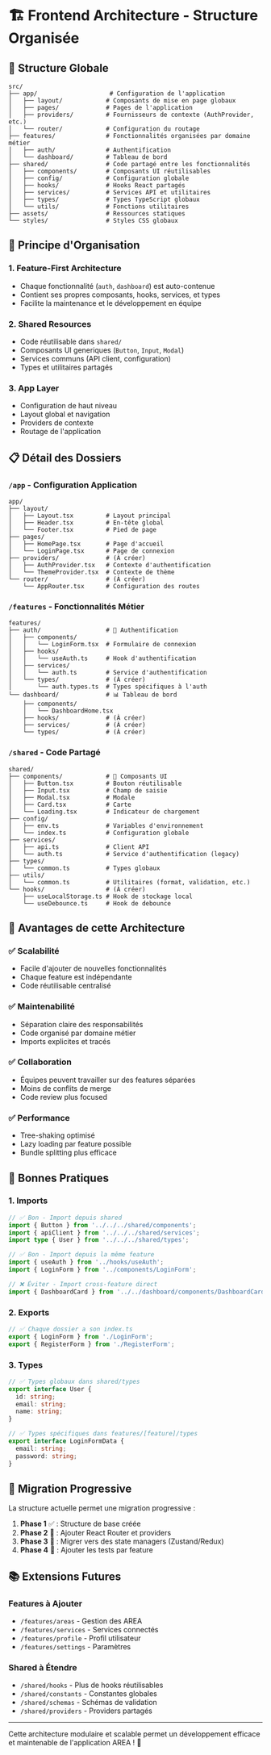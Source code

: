 # 🏗️ Frontend Architecture - Structure Organisée

## 📁 Structure Globale

```
src/
├── app/                    # Configuration de l'application
│   ├── layout/            # Composants de mise en page globaux
│   ├── pages/             # Pages de l'application
│   ├── providers/         # Fournisseurs de contexte (AuthProvider, etc.)
│   └── router/            # Configuration du routage
├── features/              # Fonctionnalités organisées par domaine métier
│   ├── auth/              # Authentification
│   └── dashboard/         # Tableau de bord
├── shared/                # Code partagé entre les fonctionnalités
│   ├── components/        # Composants UI réutilisables
│   ├── config/            # Configuration globale
│   ├── hooks/             # Hooks React partagés
│   ├── services/          # Services API et utilitaires
│   ├── types/             # Types TypeScript globaux
│   └── utils/             # Fonctions utilitaires
├── assets/                # Ressources statiques
└── styles/                # Styles CSS globaux
```

## 🎯 Principe d'Organisation

### 1. **Feature-First Architecture**
- Chaque fonctionnalité (`auth`, `dashboard`) est auto-contenue
- Contient ses propres composants, hooks, services, et types
- Facilite la maintenance et le développement en équipe

### 2. **Shared Resources**
- Code réutilisable dans `shared/`
- Composants UI generiques (`Button`, `Input`, `Modal`)
- Services communs (API client, configuration)
- Types et utilitaires partagés

### 3. **App Layer**
- Configuration de haut niveau
- Layout global et navigation
- Providers de contexte
- Routage de l'application

## 📋 Détail des Dossiers

### `/app` - Configuration Application
```
app/
├── layout/
│   ├── Layout.tsx         # Layout principal
│   ├── Header.tsx         # En-tête global
│   └── Footer.tsx         # Pied de page
├── pages/
│   ├── HomePage.tsx       # Page d'accueil
│   └── LoginPage.tsx      # Page de connexion
├── providers/             # (À créer)
│   ├── AuthProvider.tsx   # Contexte d'authentification
│   └── ThemeProvider.tsx  # Contexte de thème
└── router/                # (À créer)
    └── AppRouter.tsx      # Configuration des routes
```

### `/features` - Fonctionnalités Métier
```
features/
├── auth/                  # 🔐 Authentification
│   ├── components/
│   │   └── LoginForm.tsx  # Formulaire de connexion
│   ├── hooks/
│   │   └── useAuth.ts     # Hook d'authentification
│   ├── services/
│   │   └── auth.ts        # Service d'authentification
│   └── types/             # (À créer)
│       └── auth.types.ts  # Types spécifiques à l'auth
└── dashboard/             # 📊 Tableau de bord
    ├── components/
    │   └── DashboardHome.tsx
    ├── hooks/             # (À créer)
    ├── services/          # (À créer)
    └── types/             # (À créer)
```

### `/shared` - Code Partagé
```
shared/
├── components/            # 🧩 Composants UI
│   ├── Button.tsx         # Bouton réutilisable
│   ├── Input.tsx          # Champ de saisie
│   ├── Modal.tsx          # Modale
│   ├── Card.tsx           # Carte
│   └── Loading.tsx        # Indicateur de chargement
├── config/
│   ├── env.ts             # Variables d'environnement
│   └── index.ts           # Configuration globale
├── services/
│   ├── api.ts             # Client API
│   └── auth.ts            # Service d'authentification (legacy)
├── types/
│   └── common.ts          # Types globaux
├── utils/
│   └── common.ts          # Utilitaires (format, validation, etc.)
└── hooks/                 # (À créer)
    ├── useLocalStorage.ts # Hook de stockage local
    └── useDebounce.ts     # Hook de debounce
```

## 🚀 Avantages de cette Architecture

### ✅ **Scalabilité**
- Facile d'ajouter de nouvelles fonctionnalités
- Chaque feature est indépendante
- Code réutilisable centralisé

### ✅ **Maintenabilité**
- Séparation claire des responsabilités
- Code organisé par domaine métier
- Imports explicites et tracés

### ✅ **Collaboration**
- Équipes peuvent travailler sur des features séparées
- Moins de conflits de merge
- Code review plus focused

### ✅ **Performance**
- Tree-shaking optimisé
- Lazy loading par feature possible
- Bundle splitting plus efficace

## 📝 Bonnes Pratiques

### 1. **Imports**
```typescript
// ✅ Bon - Import depuis shared
import { Button } from '../../../shared/components';
import { apiClient } from '../../../shared/services';
import type { User } from '../../../shared/types';

// ✅ Bon - Import depuis la même feature
import { useAuth } from '../hooks/useAuth';
import { LoginForm } from '../components/LoginForm';

// ❌ Éviter - Import cross-feature direct
import { DashboardCard } from '../../dashboard/components/DashboardCard';
```

### 2. **Exports**
```typescript
// ✅ Chaque dossier a son index.ts
export { LoginForm } from './LoginForm';
export { RegisterForm } from './RegisterForm';
```

### 3. **Types**
```typescript
// ✅ Types globaux dans shared/types
export interface User {
  id: string;
  email: string;
  name: string;
}

// ✅ Types spécifiques dans features/[feature]/types
export interface LoginFormData {
  email: string;
  password: string;
}
```

## 🔄 Migration Progressive

La structure actuelle permet une migration progressive :

1. **Phase 1** ✅ : Structure de base créée
2. **Phase 2** 🔄 : Ajouter React Router et providers
3. **Phase 3** 🔄 : Migrer vers des state managers (Zustand/Redux)
4. **Phase 4** 🔄 : Ajouter les tests par feature

## 📚 Extensions Futures

### Features à Ajouter
- `/features/areas` - Gestion des AREA
- `/features/services` - Services connectés
- `/features/profile` - Profil utilisateur
- `/features/settings` - Paramètres

### Shared à Étendre
- `/shared/hooks` - Plus de hooks réutilisables
- `/shared/constants` - Constantes globales
- `/shared/schemas` - Schémas de validation
- `/shared/providers` - Providers partagés

---

Cette architecture modulaire et scalable permet un développement efficace et maintenable de l'application AREA ! 🎉